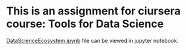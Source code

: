 # This is an assignment for ciursera course: Tools for Data Science
[DataScienceEcosystem.ipynb](https://github.com/mukherjeesumanta/ds-assignment-tools-for-ds/edit/main/DataScienceEcosystem.ipynb) file can be viewed in jupyter notebook.
